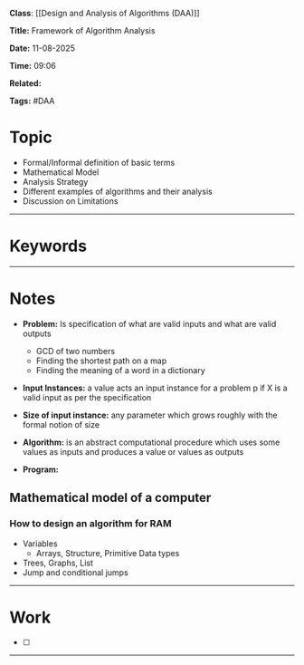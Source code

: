 **Class**: [[Design and Analysis of Algorithms (DAA)]]

**Title:** Framework of Algorithm Analysis

**Date:** 11-08-2025

**Time:** 09:06

**Related:**

**Tags:** #DAA 

# Topic

- Formal/Informal definition of basic terms
- Mathematical Model
- Analysis Strategy
- Different examples of algorithms and their analysis
- Discussion on Limitations

---
# Keywords



--- 
# Notes

- **Problem:** Is specification of what are valid inputs and what are valid outputs
	- GCD of two numbers
	- Finding the shortest path on a map
	- Finding the meaning of a word in a dictionary

- **Input Instances:** a value acts an input instance for a problem p if X is a valid input as per the specification 
- **Size of input instance:** any parameter  which grows roughly with the formal notion of size
- **Algorithm:** is an abstract computational procedure which uses some values as inputs and produces a value or values as outputs
- **Program:** 
## **Mathematical model of a computer**

### How to design an algorithm for RAM
- Variables
	- Arrays, Structure, Primitive Data types
- Trees, Graphs, List
- Jump and conditional jumps

---
# Work

- [ ] 

---
